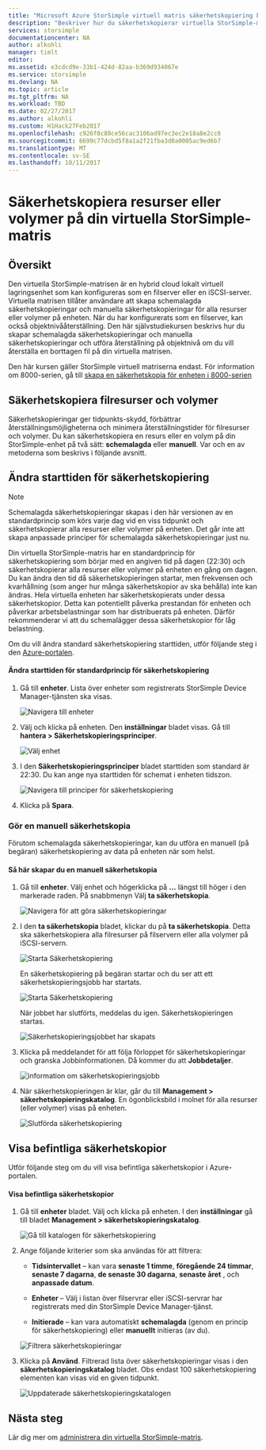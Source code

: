 ```yaml
---
title: "Microsoft Azure StorSimple virtuell matris säkerhetskopiering kursen | Microsoft Docs"
description: "Beskriver hur du säkerhetskopierar virtuella StorSimple-matris filresurser och volymer."
services: storsimple
documentationcenter: NA
author: alkohli
manager: timlt
editor: 
ms.assetid: e3cdcd9e-33b1-424d-82aa-b369d934067e
ms.service: storsimple
ms.devlang: NA
ms.topic: article
ms.tgt_pltfrm: NA
ms.workload: TBD
ms.date: 02/27/2017
ms.author: alkohli
ms.custom: H1Hack27Feb2017
ms.openlocfilehash: c926f0c80ce56cac3106ad97ec3ec2e18a8e2cc6
ms.sourcegitcommit: 6699c77dcbd5f8a1a2f21fba3d0a0005ac9ed6b7
ms.translationtype: MT
ms.contentlocale: sv-SE
ms.lasthandoff: 10/11/2017
---
```

# <a name="back-up-shares-or-volumes-on-your-storsimple-virtual-array"></a>Säkerhetskopiera resurser eller volymer på din virtuella StorSimple-matris

## <a name="overview"></a>Översikt

Den virtuella StorSimple-matrisen är en hybrid cloud lokalt virtuell lagringsenhet som kan konfigureras som en filserver eller en iSCSI-server. Virtuella matrisen tillåter användare att skapa schemalagda säkerhetskopieringar och manuella säkerhetskopieringar för alla resurser eller volymer på enheten. När du har konfigurerats som en filserver, kan också objektnivååterställning. Den här självstudiekursen beskrivs hur du skapar schemalagda säkerhetskopieringar och manuella säkerhetskopieringar och utföra återställning på objektnivå om du vill återställa en borttagen fil på din virtuella matrisen.

Den här kursen gäller StorSimple virtuell matriserna endast. För information om 8000-serien, gå till [skapa en säkerhetskopia för enheten i 8000-serien](storsimple-manage-backup-policies-u2.md)

## <a name="back-up-shares-and-volumes"></a>Säkerhetskopiera filresurser och volymer

Säkerhetskopieringar ger tidpunkts-skydd, förbättrar återställningsmöjligheterna och minimera återställningstider för filresurser och volymer. Du kan säkerhetskopiera en resurs eller en volym på din StorSimple-enhet på två sätt: **schemalagda** eller **manuell**. Var och en av metoderna som beskrivs i följande avsnitt.

## <a name="change-the-backup-start-time"></a>Ändra starttiden för säkerhetskopiering

> [!NOTE]
> Schemalagda säkerhetskopieringar skapas i den här versionen av en standardprincip som körs varje dag vid en viss tidpunkt och säkerhetskopierar alla resurser eller volymer på enheten. Det går inte att skapa anpassade principer för schemalagda säkerhetskopieringar just nu.


Din virtuella StorSimple-matris har en standardprincip för säkerhetskopiering som börjar med en angiven tid på dagen (22:30) och säkerhetskopierar alla resurser eller volymer på enheten en gång om dagen. Du kan ändra den tid då säkerhetskopieringen startar, men frekvensen och kvarhållning (som anger hur många säkerhetskopior av ska behålla) inte kan ändras. Hela virtuella enheten har säkerhetskopierats under dessa säkerhetskopior. Detta kan potentiellt påverka prestandan för enheten och påverkar arbetsbelastningar som har distribuerats på enheten. Därför rekommenderar vi att du schemalägger dessa säkerhetskopior för låg belastning.

 Om du vill ändra standard säkerhetskopiering starttiden, utför följande steg i den [Azure-portalen](https://portal.azure.com/).

#### <a name="to-change-the-start-time-for-the-default-backup-policy"></a>Ändra starttiden för standardprincip för säkerhetskopiering

1. Gå till **enheter**. Lista över enheter som registrerats StorSimple Device Manager-tjänsten ska visas. 
   
    ![Navigera till enheter](./media/storsimple-virtual-array-backup/changebuschedule1.png)

2. Välj och klicka på enheten. Den **inställningar** bladet visas. Gå till **hantera > Säkerhetskopieringsprinciper**.
   
    ![Välj enhet](./media/storsimple-virtual-array-backup/changebuschedule2.png)

3. I den **Säkerhetskopieringsprinciper** bladet starttiden som standard är 22:30. Du kan ange nya starttiden för schemat i enheten tidszon.
   
    ![Navigera till principer för säkerhetskopiering](./media/storsimple-virtual-array-backup/changebuschedule5.png)

4. Klicka på **Spara**.

### <a name="take-a-manual-backup"></a>Gör en manuell säkerhetskopia

Förutom schemalagda säkerhetskopieringar, kan du utföra en manuell (på begäran) säkerhetskopiering av data på enheten när som helst.

#### <a name="to-create-a-manual-backup"></a>Så här skapar du en manuell säkerhetskopia

1. Gå till **enheter**. Välj enhet och högerklicka på **...**  längst till höger i den markerade raden. På snabbmenyn Välj **ta säkerhetskopia**.
   
    ![Navigera för att göra säkerhetskopieringar](./media/storsimple-virtual-array-backup/takebackup1m.png)

2. I den **ta säkerhetskopia** bladet, klickar du på **ta säkerhetskopia**. Detta ska säkerhetskopiera alla filresurser på filservern eller alla volymer på iSCSI-servern. 
   
    ![Starta Säkerhetskopiering](./media/storsimple-virtual-array-backup/takebackup2m.png)
   
    En säkerhetskopiering på begäran startar och du ser att ett säkerhetskopieringsjobb har startats.
   
    ![Starta Säkerhetskopiering](./media/storsimple-virtual-array-backup/takebackup3m.png) 
   
    När jobbet har slutförts, meddelas du igen. Säkerhetskopieringen startas.
   
    ![Säkerhetskopieringsjobbet har skapats](./media/storsimple-virtual-array-backup/takebackup4m.png)

3. Klicka på meddelandet för att följa förloppet för säkerhetskopieringar och granska Jobbinformationen. Då kommer du att **Jobbdetaljer**.
   
     ![information om säkerhetskopieringsjobb](./media/storsimple-virtual-array-backup/takebackup5m.png)

4. När säkerhetskopieringen är klar, går du till **Management > säkerhetskopieringskatalog**. En ögonblicksbild i molnet för alla resurser (eller volymer) visas på enheten.
   
    ![Slutförda säkerhetskopiering](./media/storsimple-virtual-array-backup/takebackup19m.png) 

## <a name="view-existing-backups"></a>Visa befintliga säkerhetskopior
Utför följande steg om du vill visa befintliga säkerhetskopior i Azure-portalen.

#### <a name="to-view-existing-backups"></a>Visa befintliga säkerhetskopior

1. Gå till **enheter** bladet. Välj och klicka på enheten. I den **inställningar** gå till bladet **Management > säkerhetskopieringskatalog**.
   
    ![Gå till katalogen för säkerhetskopiering](./media/storsimple-virtual-array-backup/viewbackups1.png)
2. Ange följande kriterier som ska användas för att filtrera:
   
    - **Tidsintervallet** – kan vara **senaste 1 timme**, **föregående 24 timmar**, **senaste 7 dagarna**, **de senaste 30 dagarna**, **senaste året** , och **anpassade datum**.
    
    - **Enheter** – Välj i listan över filservrar eller iSCSI-servrar har registrerats med din StorSimple Device Manager-tjänst.
   
    - **Initierade** – kan vara automatiskt **schemalagda** (genom en princip för säkerhetskopiering) eller **manuellt** initieras (av du).
   
    ![Filtrera säkerhetskopieringar](./media/storsimple-virtual-array-backup/viewbackups2.png)

3. Klicka på **Använd**. Filtrerad lista över säkerhetskopieringar visas i den **säkerhetskopieringskatalog** bladet. Obs endast 100 säkerhetskopiering elementen kan visas vid en given tidpunkt.
   
    ![Uppdaterade säkerhetskopieringskatalogen](./media/storsimple-virtual-array-backup/viewbackups3.png)

## <a name="next-steps"></a>Nästa steg

Lär dig mer om [administrera din virtuella StorSimple-matris](storsimple-ova-web-ui-admin.md).

